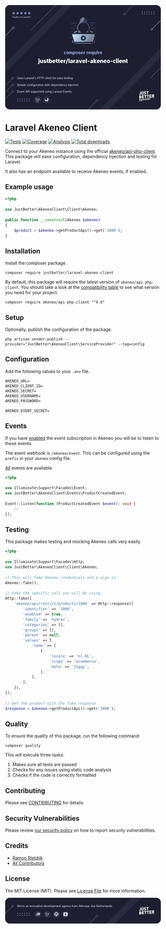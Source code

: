 <a href="https://github.com/justbetter/laravel-akeneo-client" title="JustBetter">
    <img src="art/banner.svg" alt="Banner">
</a>

# Laravel Akeneo Client

<p>
    <a href="https://github.com/justbetter/laravel-akeneo-client"><img src="https://img.shields.io/github/workflow/status/justbetter/laravel-akeneo-client/tests?label=tests&style=flat-square" alt="Tests"></a>
    <a href="https://github.com/justbetter/laravel-akeneo-client"><img src="https://img.shields.io/github/workflow/status/justbetter/laravel-akeneo-client/coverage?label=coverage&style=flat-square" alt="Coverage"></a>
    <a href="https://github.com/justbetter/laravel-akeneo-client"><img src="https://img.shields.io/github/workflow/status/justbetter/laravel-akeneo-client/analyse?label=analysis&style=flat-square" alt="Analysis"></a>
    <a href="https://github.com/justbetter/laravel-akeneo-client"><img src="https://img.shields.io/packagist/dt/justbetter/laravel-akeneo-client?color=blue&style=flat-square" alt="Total downloads"></a>
</p>

Connect to your Akeneo instance using the official [akeneo/api-php-client](https://github.com/akeneo/api-php-client).
This package will ease configuration, dependency injection and testing for Laravel.

It also has an endpoint available to receive Akeneo events, if enabled.

## Example usage

```php
<?php

use JustBetter\AkeneoClient\Client\Akeneo;

public function __construct(Akeneo $akeneo)
{
    $product = $akeneo->getProductApi()->get('1000');
}
```

## Installation

Install the composer package.

```shell
composer require justbetter/laravel-akeneo-client
```

By default, this package will require the latest version of `akeneo/api-php-client`. You should take a look at the
[compatibility table](https://github.com/akeneo/api-php-client) to see what version you need for your project.

```shell
composer require akeneo/api-php-client "^9.0"
```

## Setup

Optionally, publish the configuration of the package.

```shell
php artisan vendor:publish --provider="JustBetter\AkeneoClient\ServiceProvider" --tag=config
```

## Configuration

Add the following values to your `.env` file.

```
AKENEO_URL=
AKENEO_CLIENT_ID=
AKENEO_SECRET=
AKENEO_USERNAME=
AKENEO_PASSWORD=

AKENEO_EVENT_SECRET=
```

## Events

If you have [enabled](https://help.akeneo.com/pim/serenity/articles/manage-event-subscription.html) the event
subscription in Akeneo you will be to listen to these events.

The event webhook is `/akeneo/event`. This can be configured using the `prefix` in your `akeneo` config file.

[All](https://api.akeneo.com/events-reference/events-reference-serenity/products.html) events are available.

```php
<?php

use Illuminate\Support\Facades\Event;
use JustBetter\AkeneoClient\Events\ProductCreatedEvent;

Event::listen(function (ProductCreatedEvent $event): void {
    //
});
```

## Testing

This package makes testing and mocking Akeneo calls very easily.

```php
<?php

use Illuminate\Support\Facades\Http;
use JustBetter\AkeneoClient\Client\Akeneo;

// This will fake Akeneo credentials and a sign in.
Akeneo::fake();

// Fake the specific call you will be using
Http::fake([
    'akeneo/api/rest/v1/products/1000' => Http::response([
        'identifier' => '1000',
        'enabled' => true,
        'family' => 'hydras',
        'categories' => [],
        'groups' => [],
        'parent' => null,
        'values' => [
            'name' => [
                [
                    'locale' => 'nl_NL',
                    'scope' => 'ecommerce',
                    'data' => 'Ziggy',
                ],
            ],
        ],
    ]),
]);

// Get the product with the fake response
$response = $akeneo->getProductApi()->get('1000');
```

## Quality

To ensure the quality of this package, run the following command:

```shell
composer quality
```

This will execute three tasks:

1. Makes sure all tests are passed
2. Checks for any issues using static code analysis
3. Checks if the code is correctly formatted

## Contributing

Please see [CONTRIBUTING](.github/CONTRIBUTING.md) for details.

## Security Vulnerabilities

Please review [our security policy](../../security/policy) on how to report security vulnerabilities.

## Credits

- [Ramon Rietdijk](https://github.com/ramonrietdijk)
- [All Contributors](../../contributors)

## License

The MIT License (MIT). Please see [License File](LICENSE.md) for more information.

<a href="https://justbetter.nl" title="JustBetter">
    <img src="art/footer.svg" alt="JustBetter logo">
</a>
